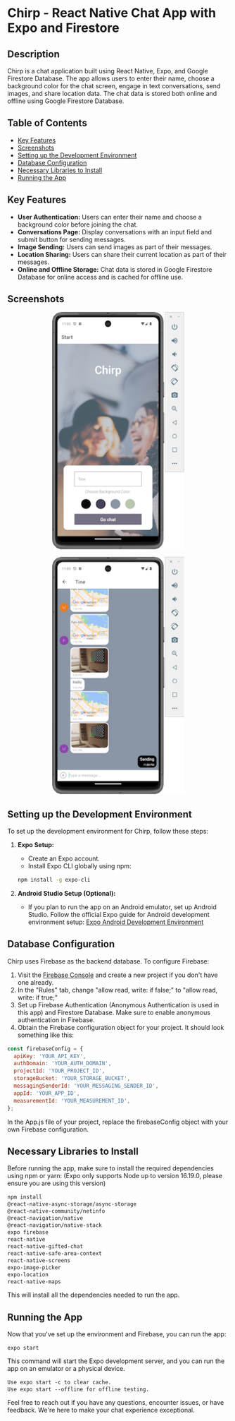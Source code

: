 # Chirp - React Native Chat App with Expo and Firestore

## Description

Chirp is a chat application built using React Native, Expo, and Google Firestore Database. The app allows users to enter their name, choose a background color for the chat screen, engage in text conversations, send images, and share location data. The chat data is stored both online and offline using Google Firestore Database.

## Table of Contents

- [Key Features](#key-features)
- [Screenshots](#screenshots)
- [Setting up the Development Environment](#setting-up-the-development-environment)
- [Database Configuration](#database-configuration)
- [Necessary Libraries to Install](#necessary-libraries-to-install)
- [Running the App](#running-the-app)

## Key Features

- **User Authentication:** Users can enter their name and choose a background color before joining the chat.
- **Conversations Page:** Display conversations with an input field and submit button for sending messages.
- **Image Sending:** Users can send images as part of their messages.
- **Location Sharing:** Users can share their current location as part of their messages.
- **Online and Offline Storage:** Chat data is stored in Google Firestore Database for online access and is cached for offline use.

## Screenshots

<p align="center">
  <img src="assets/StartScreen.png" alt="Start screen" width="300"/>
</p>

<p align="center">
  <img src="assets/ChatScreen.png" alt="Chat screen" width="300"/>
</p>

## Setting up the Development Environment

To set up the development environment for Chirp, follow these steps:

1. **Expo Setup:**

   - Create an Expo account.
   - Install Expo CLI globally using npm:

   ```bash
   npm install -g expo-cli
   ```

2. **Android Studio Setup (Optional):**
   - If you plan to run the app on an Android emulator, set up Android Studio. Follow the official Expo guide for Android development environment setup: [Expo Android Development Environment](https://docs.expo.dev/workflow/android-studio-emulator/)

## Database Configuration

Chirp uses Firebase as the backend database. To configure Firebase:

1. Visit the [Firebase Console](https://console.firebase.google.com/) and create a new project if you don't have one already.
2. In the "Rules" tab, change "allow read, write: if false;" to "allow read, write: if true;"
3. Set up Firebase Authentication (Anonymous Authentication is used in this app) and Firestore Database. Make sure to enable anonymous authentication in Firebase.
4. Obtain the Firebase configuration object for your project. It should look something like this:

```javascript
const firebaseConfig = {
  apiKey: 'YOUR_API_KEY',
  authDomain: 'YOUR_AUTH_DOMAIN',
  projectId: 'YOUR_PROJECT_ID',
  storageBucket: 'YOUR_STORAGE_BUCKET',
  messagingSenderId: 'YOUR_MESSAGING_SENDER_ID',
  appId: 'YOUR_APP_ID',
  measurementId: 'YOUR_MEASUREMENT_ID',
};
```

In the App.js file of your project, replace the firebaseConfig object with your own Firebase configuration.

## Necessary Libraries to Install

Before running the app, make sure to install the required dependencies using npm or yarn:
(Expo only supports Node up to version 16.19.0, please ensure you are using this version)

```
npm install
@react-native-async-storage/async-storage
@react-native-community/netinfo
@react-navigation/native
@react-navigation/native-stack
expo firebase
react-native
react-native-gifted-chat
react-native-safe-area-context
react-native-screens
expo-image-picker
expo-location
react-native-maps
```

This will install all the dependencies needed to run the app.

## Running the App

Now that you've set up the environment and Firebase, you can run the app:

```
expo start
```

This command will start the Expo development server, and you can run the app on an emulator or a physical device.

    Use expo start -c to clear cache.
    Use expo start --offline for offline testing.

Feel free to reach out if you have any questions, encounter issues, or have feedback. We're here to make your chat experience exceptional.
